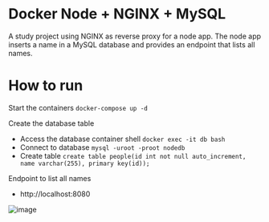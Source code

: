 # Docker Node + NGINX + MySQL

A study project using NGINX as reverse proxy for a node app.
The node app inserts a name in a MySQL database and provides an endpoint that lists all names.

# How to run
Start the containers ```docker-compose up -d```

Create the database table
- Access the database container shell ```docker exec -it db bash```
- Connect to database ```mysql -uroot -proot nodedb```
- Create table ```create table people(id int not null auto_increment, name varchar(255), primary key(id));```

Endpoint to list all names
- http://localhost:8080

![image](https://github.com/Diogo-Amaral/docker-node-nginx/assets/14218370/59b88a46-3a3f-4cb4-92b7-2555a46b3992)


